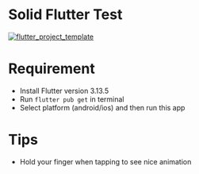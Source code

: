 # Solid Flutter Test
[![flutter_project_template](https://nokycucwgzweensacwfy.supabase.co/functions/v1/get_project_badge?projectName=flutter_project_template)](https://www.worklog.ai)

# Requirement
- Install Flutter version 3.13.5
- Run ```flutter pub get``` in terminal
- Select platform (android/ios) and then run this app

# Tips
- Hold your finger when tapping to see nice animation